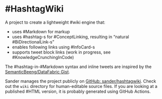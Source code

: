 # #HashtagWiki

A project to create a lightweight #wiki engine that:

- uses #Markdown for markup
- uses #hashtag-s for #ConceptLinking, resulting in “natural #BiDirectionalLink-s”
- enables following links using #InfoCard-s
- supports tweet block links (work in progress, see #KnowledgeCrunchingInCode)

The #hashtag-in-#Markdown syntax and inline tweets are inspired by the [SemanticBeeng/DataFabric Gist](https://gist.github.com/SemanticBeeng/2edad7a5e2cd7cd6af5cde824b4e0da0).

Sander manages the project publicly on [GitHub: sander/hashtagwiki](https://github.com/sander/hashtagwiki). Check out the `wiki` directory for human-editable source files. If you are looking at a published #HTML version, it is probably generated using GitHub Actions.
